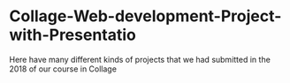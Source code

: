 # Collage-Web-development-Project-with-Presentatio
Here have many different kinds of projects that we had submitted in the 2018 of our course in Collage
